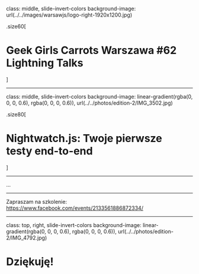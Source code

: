 class: middle, slide-invert-colors
background-image: url(../../images/warsawjs/logo-right-1920x1200.jpg)

.size60[
# Geek Girls Carrots Warszawa #62<br/><span class="slim">Lightning Talks</span>
]

---

class: middle, slide-invert-colors
background-image: linear-gradient(rgba(0, 0, 0, 0.6), rgba(0, 0, 0, 0.6)), url(../../photos/edition-2/IMG_3502.jpg)

.size80[
# <span class="slim">Nightwatch.js</span>: Twoje pierwsze<br/>testy end-to-end
]

---

...

---

Zapraszam na szkolenie:
https://www.facebook.com/events/2133561886872334/

---

class: top, right, slide-invert-colors
background-image: linear-gradient(rgba(0, 0, 0, 0.6), rgba(0, 0, 0, 0.6)), url(../../photos/edition-2/IMG_4792.jpg)

# Dziękuję!
